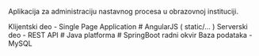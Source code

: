 Aplikacija za administraciju nastavnog procesa u obrazovnoj instituciji.


Klijentski deo - Single Page Application # AngularJS ( static/... )
Serverski deo - REST API # Java platforma # SpringBoot radni okvir Baza podataka - MySQL
